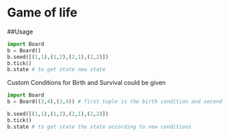 # Game of life

##Usage


```python
import Board
b = Board()
b.seed([(1,1),(1,2),(2,1),(2,2)])
b.tick()
b.state # to get state new state
```

Custom Conditions for Birth and Survival could be given

```python
import Board
b = Board((3,4),(3,4)) # first tuple is the birth condition and second tuple is the survival conditions

b.seed([(1,1),(1,2),(2,1),(2,2)])
b.tick()
b.state # to get state the state according to new conditions

```